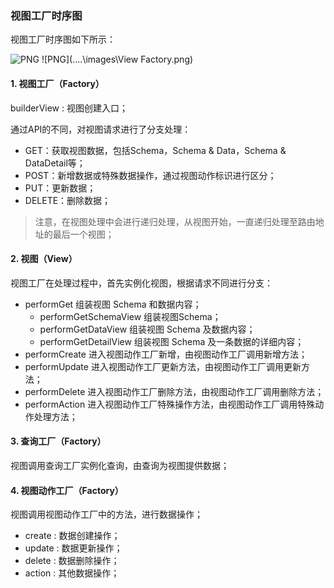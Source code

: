 ### 视图工厂时序图

视图工厂时序图如下所示：

![PNG](..\..\images\9.png)
![PNG](..\..\images\View Factory.png)

#### 1. 视图工厂（Factory）

builderView : 视图创建入口；

通过API的不同，对视图请求进行了分支处理：

- GET：获取视图数据，包括Schema，Schema & Data，Schema & DataDetail等；
- POST：新增数据或特殊数据操作，通过视图动作标识进行区分；
- PUT：更新数据；
- DELETE：删除数据；

> 注意，在视图处理中会进行递归处理，从视图开始，一直递归处理至路由地址的最后一个视图；

#### 2. 视图（View）

视图工厂在处理过程中，首先实例化视图，根据请求不同进行分支：

- performGet 组装视图 Schema 和数据内容；
  - performGetSchemaView 组装视图Schema；
  - performGetDataView 组装视图 Schema 及数据内容；
  - performGetDetailView 组装视图 Schema 及一条数据的详细内容；
- performCreate 进入视图动作工厂新增，由视图动作工厂调用新增方法；
- performUpdate 进入视图动作工厂更新方法，由视图动作工厂调用更新方法；
- performDelete 进入视图动作工厂删除方法，由视图动作工厂调用删除方法；
- performAction 进入视图动作工厂特殊操作方法，由视图动作工厂调用特殊动作处理方法；

#### 3. 查询工厂（Factory）

视图调用查询工厂实例化查询，由查询为视图提供数据；

#### 4. 视图动作工厂（Factory）

视图调用视图动作工厂中的方法，进行数据操作；

- create : 数据创建操作；
- update : 数据更新操作；
- delete : 数据删除操作；
- action : 其他数据操作；



